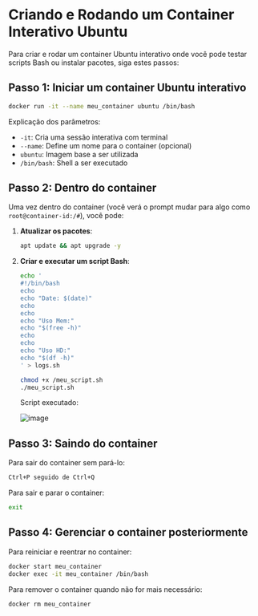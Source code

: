 # Criando e Rodando um Container Interativo Ubuntu

Para criar e rodar um container Ubuntu interativo onde você pode testar scripts Bash ou instalar pacotes, siga estes passos:

## Passo 1: Iniciar um container Ubuntu interativo

```bash
docker run -it --name meu_container ubuntu /bin/bash
```

Explicação dos parâmetros:
- `-it`: Cria uma sessão interativa com terminal
- `--name`: Define um nome para o container (opcional)
- `ubuntu`: Imagem base a ser utilizada
- `/bin/bash`: Shell a ser executado

## Passo 2: Dentro do container

Uma vez dentro do container (você verá o prompt mudar para algo como `root@container-id:/#`), você pode:

1. **Atualizar os pacotes**:
   ```bash
   apt update && apt upgrade -y
   ```

2. **Criar e executar um script Bash**:
   ```bash
   echo '
   #!/bin/bash
   echo
   echo "Date: $(date)"
   echo
   echo
   echo "Uso Mem:"
   echo "$(free -h)"
   echo
   echo
   echo "Uso HD:"
   echo "$(df -h)"
   ' > logs.sh
   ```
   ```bash
   chmod +x /meu_script.sh
   ./meu_script.sh
   ```
   Script executado:
   
   ![image](https://github.com/user-attachments/assets/79779bab-7e83-4251-bc3b-aba0c295a7a6)


## Passo 3: Saindo do container

Para sair do container sem pará-lo:
```bash
Ctrl+P seguido de Ctrl+Q
```

Para sair e parar o container:
```bash
exit
```

## Passo 4: Gerenciar o container posteriormente

Para reiniciar e reentrar no container:
```bash
docker start meu_container
docker exec -it meu_container /bin/bash
```

Para remover o container quando não for mais necessário:
```bash
docker rm meu_container
```
